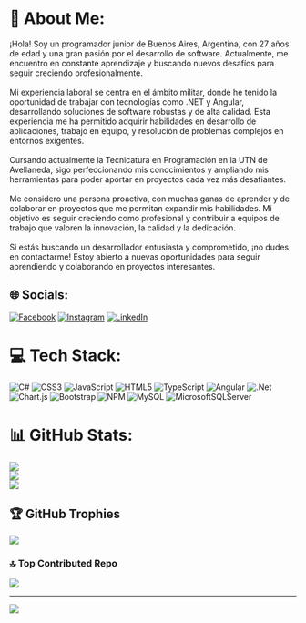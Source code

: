 # 💫 About Me:
¡Hola! Soy un programador junior de Buenos Aires, Argentina, con 27 años de edad y una gran pasión por el desarrollo de software. Actualmente, me encuentro en constante aprendizaje y buscando nuevos desafíos para seguir creciendo profesionalmente.<br><br>Mi experiencia laboral se centra en el ámbito militar, donde he tenido la oportunidad de trabajar con tecnologías como .NET y Angular, desarrollando soluciones de software robustas y de alta calidad. Esta experiencia me ha permitido adquirir habilidades en desarrollo de aplicaciones, trabajo en equipo, y resolución de problemas complejos en entornos exigentes.<br><br>Cursando actualmente la Tecnicatura en Programación en la UTN de Avellaneda, sigo perfeccionando mis conocimientos y ampliando mis herramientas para poder aportar en proyectos cada vez más desafiantes.<br><br>Me considero una persona proactiva, con muchas ganas de aprender y de colaborar en proyectos que me permitan expandir mis habilidades. Mi objetivo es seguir creciendo como profesional y contribuir a equipos de trabajo que valoren la innovación, la calidad y la dedicación.<br><br>Si estás buscando un desarrollador entusiasta y comprometido, ¡no dudes en contactarme! Estoy abierto a nuevas oportunidades para seguir aprendiendo y colaborando en proyectos interesantes.


## 🌐 Socials:
[![Facebook](https://img.shields.io/badge/Facebook-%231877F2.svg?logo=Facebook&logoColor=white)](https://www.facebook.com/aguuss.mooyaa) [![Instagram](https://img.shields.io/badge/Instagram-%23E4405F.svg?logo=Instagram&logoColor=white)](https://www.instagram.com/agus_.moya/?hl=es) [![LinkedIn](https://img.shields.io/badge/LinkedIn-%230077B5.svg?logo=linkedin&logoColor=white)](www.linkedin.com/in/agustin-moya-arancibia) 

# 💻 Tech Stack:
![C#](https://img.shields.io/badge/c%23-%23239120.svg?style=for-the-badge&logo=csharp&logoColor=white) ![CSS3](https://img.shields.io/badge/css3-%231572B6.svg?style=for-the-badge&logo=css3&logoColor=white) ![JavaScript](https://img.shields.io/badge/javascript-%23323330.svg?style=for-the-badge&logo=javascript&logoColor=%23F7DF1E) ![HTML5](https://img.shields.io/badge/html5-%23E34F26.svg?style=for-the-badge&logo=html5&logoColor=white) ![TypeScript](https://img.shields.io/badge/typescript-%23007ACC.svg?style=for-the-badge&logo=typescript&logoColor=white) ![Angular](https://img.shields.io/badge/angular-%23DD0031.svg?style=for-the-badge&logo=angular&logoColor=white) ![.Net](https://img.shields.io/badge/.NET-5C2D91?style=for-the-badge&logo=.net&logoColor=white) ![Chart.js](https://img.shields.io/badge/chart.js-F5788D.svg?style=for-the-badge&logo=chart.js&logoColor=white) ![Bootstrap](https://img.shields.io/badge/bootstrap-%238511FA.svg?style=for-the-badge&logo=bootstrap&logoColor=white) ![NPM](https://img.shields.io/badge/NPM-%23CB3837.svg?style=for-the-badge&logo=npm&logoColor=white) ![MySQL](https://img.shields.io/badge/mysql-4479A1.svg?style=for-the-badge&logo=mysql&logoColor=white) ![MicrosoftSQLServer](https://img.shields.io/badge/Microsoft%20SQL%20Server-CC2927?style=for-the-badge&logo=microsoft%20sql%20server&logoColor=white)
# 📊 GitHub Stats:
![](https://github-readme-stats.vercel.app/api?username=AgustinMoyaArancibia&theme=tokyonight&hide_border=false&include_all_commits=false&count_private=false)<br/>
![](https://github-readme-streak-stats.herokuapp.com/?user=AgustinMoyaArancibia&theme=tokyonight&hide_border=false)<br/>
![](https://github-readme-stats.vercel.app/api/top-langs/?username=AgustinMoyaArancibia&theme=tokyonight&hide_border=false&include_all_commits=false&count_private=false&layout=compact)

## 🏆 GitHub Trophies
![](https://github-profile-trophy.vercel.app/?username=AgustinMoyaArancibia&theme=tokyonight&no-frame=false&no-bg=true&margin-w=4)

### 🔝 Top Contributed Repo
![](https://github-contributor-stats.vercel.app/api?username=AgustinMoyaArancibia&limit=5&theme=tokyonight&combine_all_yearly_contributions=true)

---
[![](https://visitcount.itsvg.in/api?id=AgustinMoyaArancibia&icon=0&color=0)](https://visitcount.itsvg.in)

<!-- Proudly created with GPRM ( https://gprm.itsvg.in ) -->
